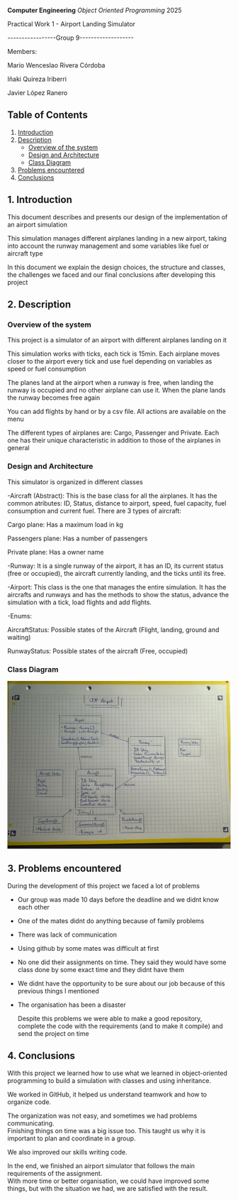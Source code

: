 **Computer Engineering**
*Object Oriented Programming*
2025

Practical Work 1 - Airport Landing Simulator 

-----------------Group 9-------------------

Members:

Mario Wenceslao Rivera Córdoba 

Iñaki Quireza Iriberri

Javier López Ranero

## Table of Contents

1. [Introduction](#1-introduction)
2. [Description](#2-description)
    - [Overview of the system](#overview-of-the-system)
    - [Design and Architecture](#design-and-architecture)
    - [Class Diagram](#class-diagram)
3. [Problems encountered](#3-problems-encountered)
4. [Conclusions](#4-conclusions)


## 1. Introduction
   
  This document describes and presents our design of the implementation of an airport simulation
  
  This simulation manages different airplanes landing in a new airport, taking into account the runway management and some variables like fuel or aircraft type

  In this document we explain the design choices, the structure and classes, the challenges we faced and our final conclusions after developing this project

## 2. Description

  ### Overview of the system

  This project is a simulator of an airport with different airplanes landing on it

  This simulation works with ticks, each tick is 15min. Each airplane moves closer to the airport every tick and use fuel depending on variables as speed or fuel consumption

  The planes land at the airport when a runway is free, when landing the runway is occupied and no other airplane can use it. When the plane lands the runway becomes free again

  You can add flights by hand or by a csv file. All actions are available on the menu

  The different types of airplanes are: Cargo, Passenger and Private. Each one has their unique characteristic in addition to those of the airplanes in general

  ### Design and Architecture

  This simulator is organized in different classes

  -Aircraft (Abstract):
  This is the base class for all the airplanes. It has the common atributes: ID, Status, distance to airport, speed, fuel capacity, fuel consumption and current fuel.
  There are 3 types of aircraft:

  Cargo plane: Has a maximum load in kg
  
  Passengers plane: Has a number of passengers
  
  Private plane: Has a owner name

  -Runway:
  It is a single runway of the airport, it has an ID, its current status (free or occupied), the aircraft currently landing, and the ticks until its free.

  -Airport:
  This class is the one that manages the entire simulation. It has the aircrafts and runways and has the methods to show the status, advance the simulation with a tick, load flights and add flights.

  -Enums:

  AircraftStatus: Possible states of the Aircraft (Flight, landing, ground and waiting)

  RunwayStatus: Possible states of the aircraft (Free, occupied)

### Class Diagram

![Class Diagram](./Diagram.jpg)

 ## 3. Problems encountered

 During the development of this project we faced a lot of problems

 - Our group was made 10 days before the deadline and we didnt know each other
 - One of the mates didnt do anything because of family problems
 - There was lack of communication
 - Using github by some mates was difficult at first
 - No one did their assignments on time. They said they would have some class done by some exact time and they didnt have them
 - We didnt have the opportunity to be sure about our job because of this previous things I mentioned
 - The organisation has been a disaster

   Despite this problems we were able to make a good repository, complete the code with the requirements (and to make it compile) and send the project on time

 ## 4. Conclusions

With this project we learned how to use what we learned in object-oriented programming to build a simulation with classes and using inheritance.

We worked in GitHub, it helped us understand teamwork and how to organize code.

The organization was not easy, and sometimes we had problems communicating.  
Finishing things on time was a big issue too.
This taught us why it is important to plan and coordinate in a group.

We also improved our skills writing code.

In the end, we finished an airport simulator that follows the main requirements of the assignment.  
With more time or better organisation, we could have improved some things, but with the situation we had, we are satisfied with the result.

